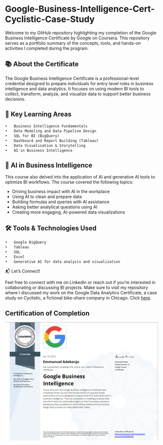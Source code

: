 # Google-Business-Intelligence-Cert-Cyclistic-Case-Study

Welcome to my GitHub repository highlighting my completion of the Google Business Intelligence Certificate by Google on Coursera. This repository serves as a portfolio summary of the concepts, tools, and hands-on activities I completed during the program.


## 📚 About the Certificate

The Google Business Intelligence Certificate is a professional-level credential designed to prepare individuals for entry-level roles in business intelligence and data analytics. It focuses on using modern BI tools to collect, transform, analyze, and visualize data to support better business decisions.


## 🧠 Key Learning Areas
	•	Business Intelligence Fundamentals
	•	Data Modeling and Data Pipeline Design
	•	SQL for BI (BigQuery)
	•	Dashboard and Report Building (Tableau)
	•	Data Visualization & Storytelling
	•	AI in Business Intelligence



## 🤖 AI in Business Intelligence

This course also delved into the application of AI and generative AI tools to optimize BI workflows. The course covered the following topics:
- Driving business impact with AI in the workplace
- Using AI to clean and prepare data
- Building formulas and queries with AI assistance
- Asking better analytical questions using AI
- Creating more engaging, AI-powered data visualizations



## 🛠️ Tools & Technologies Used
	•	Google BigQuery
	•	Tableau
	•	SQL
	•	Excel
	•	Generative AI for data analysis and visualization

📬 Let’s Connect!

Feel free to connect with me on LinkedIn or reach out if you’re interested in collaborating or discussing BI projects. Make sure to visit my repository where I discussed my work on the Google Data Analytics Certificate, a case study on Cyclistic, a fictional bike-share company in Chicago. Click [here](https://github.com/SeaOptative/Google-Data-Analytics-Cert-Cyclistic-Case-Study/tree/main).

## Certification of Completion
![Certificate of Completion 1](./cert.png)
